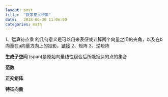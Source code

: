 ```yaml
---
layout: post
title:  "数学意义积累"
date:   2018-06-30 11:06:00
categories: math
---
```


1、运算符点乘
的几何意义是可以用来表征或计算两个向量之间的夹角，以及在b向量在a向量方向上的投影。[链接](https://blog.csdn.net/jacke121/article/details/55804353)
2、矩阵
3、逆矩阵

**生成子空间**
(span)是原始向量线性组合后所能抵达的点的集合

**范数**

**正交矩阵**

**特征向量**